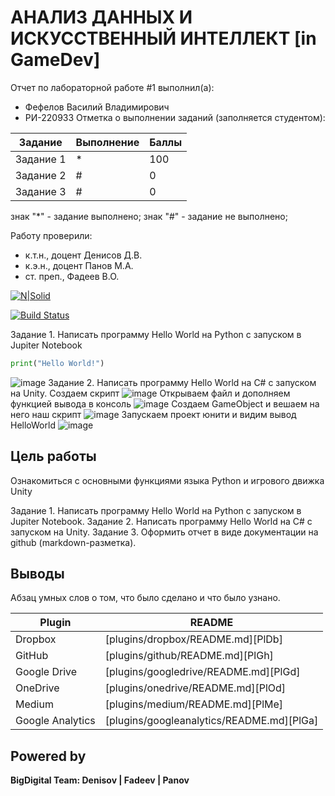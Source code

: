 # АНАЛИЗ ДАННЫХ И ИСКУССТВЕННЫЙ ИНТЕЛЛЕКТ [in GameDev]
Отчет по лабораторной работе #1 выполнил(а):
- Фефелов Василий Владимирович
- РИ-220933
Отметка о выполнении заданий (заполняется студентом):

| Задание | Выполнение | Баллы |
| ------ | ------ | ------ |
| Задание 1 | * | 100 |
| Задание 2 | # | 0 |
| Задание 3 | # | 0 |

знак "*" - задание выполнено; знак "#" - задание не выполнено;

Работу проверили:
- к.т.н., доцент Денисов Д.В.
- к.э.н., доцент Панов М.А.
- ст. преп., Фадеев В.О.

[![N|Solid](https://cldup.com/dTxpPi9lDf.thumb.png)](https://nodesource.com/products/nsolid)

[![Build Status](https://travis-ci.org/joemccann/dillinger.svg?branch=master)](https://travis-ci.org/joemccann/dillinger)

Задание 1. Написать программу Hello World на Python с запуском в Jupiter Notebook
 ```py
print("Hello World!")
```
![image](https://github.com/VFlov/DA-in-GameDev-lab1/assets/129610413/51c94eef-e3f2-4394-861b-bdb72a6c114c)
Задание 2. Написать программу Hello World на C# с запуском на Unity. 
Создаем скрипт
![image](https://github.com/VFlov/DA-in-GameDev-lab1/assets/129610413/ca9c9481-7437-4e87-b298-dcb2671c40bd)
Открываем файл и дополняем функцией вывода в консоль
![image](https://github.com/VFlov/DA-in-GameDev-lab1/assets/129610413/37ab12b5-1456-4aad-b92d-fd9379a7aaa6)
Создаем GameObject и вешаем на него наш скрипт
![image](https://github.com/VFlov/DA-in-GameDev-lab1/assets/129610413/8371bd44-a63b-4084-bbd9-f7298cddfa23)
Запускаем проект юнити и видим вывод HelloWorld
![image](https://github.com/VFlov/DA-in-GameDev-lab1/assets/129610413/de825189-3e3e-4d16-9753-062992a3e7df)


## Цель работы
Ознакомиться с основными функциями языка Python и игрового движка Unity 

Задание 1. Написать программу Hello World на Python с запуском в Jupiter Notebook.
Задание 2. Написать программу Hello World на C# с запуском на Unity. 
Задание 3. Оформить отчет в виде документации на github (markdown-разметка).

## Выводы

Абзац умных слов о том, что было сделано и что было узнано.

| Plugin | README |
| ------ | ------ |
| Dropbox | [plugins/dropbox/README.md][PlDb] |
| GitHub | [plugins/github/README.md][PlGh] |
| Google Drive | [plugins/googledrive/README.md][PlGd] |
| OneDrive | [plugins/onedrive/README.md][PlOd] |
| Medium | [plugins/medium/README.md][PlMe] |
| Google Analytics | [plugins/googleanalytics/README.md][PlGa] |

## Powered by

**BigDigital Team: Denisov | Fadeev | Panov**

